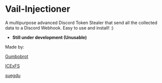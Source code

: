 # Vail-Injectioner
A multipurpose advanced Discord Token Stealer that send all the collected data to a Discord Webhook. Easy to use and install! :)     

- **Still under development (Unusable)**

Made by:

[Gumbobrot](https://github.com/Gumbobrot)

[ICExFS](https://github.com/ICExFS)

[suegdu](https://github.com/suegdu)

